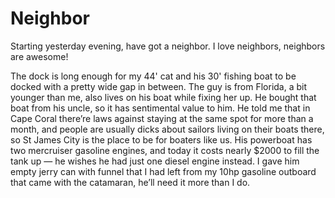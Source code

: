 # Neighbor

Starting yesterday evening, have got a neighbor.  I love neighbors, neighbors are awesome!

The dock is long enough for my 44' cat and his 30' fishing boat to be docked with a pretty wide gap in between.
The guy is from Florida, a bit younger than me, also lives on his boat while fixing her up.  He bought that boat from his uncle, so it has sentimental value to him.  He told me that in Cape Coral there’re laws against staying at the same spot for more than a month, and people are usually dicks about sailors living on their boats there, so St James City is the place to be for boaters like us.  His powerboat has two mercruiser gasoline engines, and today it costs nearly $2000 to fill the tank up — he wishes he had just one diesel engine instead.  I gave him empty jerry can with funnel that I had left from my 10hp gasoline outboard that came with the catamaran, he’ll need it more than I do.
